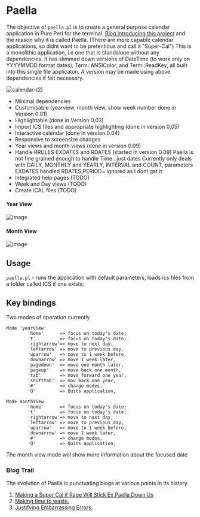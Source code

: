 # Paella

The objective of `paella.pl` is to create a general purpose calendar application in Pure Perl for the terminal. [Blog introducing this project](https://blogs.perl.org/users/saif/2024/05/making-a-super-cal-if-rage-will-stick-ex-paella-down-us.html) and the reason why it is called Paella.  (There are more capable calendar applications, so didnt want to be pretentious and call it "Super-Cal")  This is a monolithic application, i.e one that is standalone without any dependencies. It has  slimmed down versions of DateTime (to work only on YYYYMMDD format dates), Term::ANSIColor, and Term::ReadKey, all built into this single file applicaton.  A version may be made using above dependencies if felt necessary.

![calendar-(2)](https://github.com/saiftynet/Calendar/assets/34284663/536154ca-fbb2-40de-ad28-8f88c20a575c)


* Minimal dependencies
* Customisable (yearview, month view, show week number done in Version 0.01)
* Highlightable (done in Version 0.03)
* Import ICS files and appropriate highlighting (done in version 0,05)
* Interactive calendar  (done in version 0.04)
* Responsive to screensize changes
* Year views and month views  (done in version 0.09)
* Handle RRULES EXDATES and RDATES (started in version 0.09)
  Paella is not fine grained enough to handle Time...just dates
  Currently only deals with DAILY, MONTHLY and YEARLY, INTERVAL and COUNT, parameters
  EXDATES handled
  RDATES;PERIOD= ignored as I dont get it
* Integrated help pages (TODO)
* Week and Day views (TODO)
* Create iCAL files (TODO)

#### Year View
![image](https://github.com/saiftynet/Calendar/assets/34284663/4b157754-3318-4667-84d4-572633940eac)


#### Month View
![image](https://github.com/saiftynet/Calendar/assets/34284663/486a842e-7513-4d1b-849e-5075c062f396)

## Usage

`paella.pl` - runs the application with default parameters, loads ics files from a folder called ICS if one exists;

## Key bindings

Two modes of operation currently
```
Mode 'yearView'
		'home'      => focus on today's date;
		't'         => focus on today's date;
		'rightarrow'=> move to next day,
		'leftarrow' => move to previous day,
		'uparrow'   => move to 1 week before,
		'downarrow' => move 1 week later,
		'pagedown'  => move one month later,
		'pageup'    => move back one month,
		'tab'       => move forward one year,
		'shifttab'  => mov back one year,
		'#'         => change modes,
		'Q'         => Quits application,
  
Mode monthView
		'home'      => focus on today's date;
		't'         => focus on today's date;
		'rightarrow'=> move to next day,
		'leftarrow' => move to previous day,
		'uparrow'   => move to 1 week before,
		'downarrow' => move 1 week later,
		'#'         => change modes,
		'Q'         => Quits application,
```
The month view mode *will* show more information about the focused date


### Blog Trail

The evolution of Paella is punctuating blogs at various points in its history.

1) [Making a Super Cal if Rage Will Stick Ex Paella Down Us](https://blogs.perl.org/users/saif/2024/05/making-a-super-cal-if-rage-will-stick-ex-paella-down-us.html)
2) [Making time to waste.](https://blogs.perl.org/users/saif/2024/06/making-time-to-waste.html)
3) [Justifying Embarrassing Errors.](https://blogs.perl.org/users/saif/2024/06/justifying-embarrassing-errors.html)


